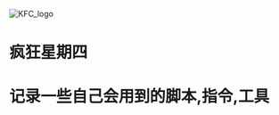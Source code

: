 ![KFC_logo](https://github.com/user-attachments/assets/5d7daf11-9a7f-45a2-b7e7-a475103ea66f)

# 疯狂星期四

# 记录一些自己会用到的脚本,指令,工具
